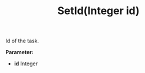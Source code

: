 ﻿---
uid: crmscript_ref_NSBatchTaskInfo_SetId
title: SetId(Integer id)
intellisense: NSBatchTaskInfo.SetId
keywords: NSBatchTaskInfo, GetId
so.topic: reference
---

Id of the task.

**Parameter:** 
 - **id** Integer

